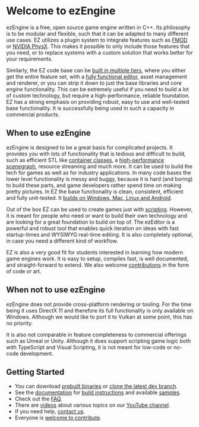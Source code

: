 # Welcome to ezEngine

ezEngine is a free, open source game engine written in C++. Its philosophy is to be modular and flexible, such that it can be adapted to many different use cases. EZ utilizes a plugin system to integrate features such as [FMOD](https://www.fmod.com) or [NVIDIA PhysX](https://github.com/NVIDIAGameWorks/PhysX). This makes it possible to only include those features that you need, or to replace systems with a custom solution that works better for your requirements.

Similarly, the EZ code base can be [built in multiple tiers](docs/build/cmake-config.md#build-filter), where you either get the entire feature set, with a [fully functional editor](docs/getting-started/editor-overview.md), asset management and renderer, or you can strip it down to just the base libraries and core engine functionality. This can be extremely useful if you need to build a lot of custom technology, but require a high-performance, reliable foundation. EZ has a strong emphasis on providing robust, easy to use and well-tested base functionality. It is successfully being used in such a capacity in commercial products.

## When to use ezEngine

ezEngine is designed to be a great basis for complicated projects. It provides you with lots of functionality that is tedious and difficult to build, such as efficient STL like [container classes](docs/appendix/container-usage.md), a [high-performance scenegraph](docs/runtime/world/world-overview.md), resource streaming and much more. It can be used to build the tech for games as well as for industry applications. In many code bases the lower level functionality is messy and buggy, because it is hard (and boring) to build these parts, and game developers rather spend time on making pretty pictures. In EZ the base functionality is clean, consistent, efficient and fully unit-tested. It [builds on Windows, Mac, Linux and Android](docs/build/supported-platforms.md).

Out of the box EZ can be used to create games just with [scripting](docs/custom-code/custom-code-overview.md). However, it is meant for people who need or want to build their own technology and are looking for a great foundation to build on top of. The ezEditor is a powerful and robust tool that enables quick iteration on ideas with fast startup-times and WYSIWYG real-time editing. It is also completely optional, in case you need a different kind of workflow.

EZ is also a very good fit for students interested in learning how modern game engines work. It is easy to setup, compiles fast, is well documented, and straight-forward to extend. We also welcome [contributions](docs/getting-started/how-to-contribute.md) in the form of code or art.

## When not to use ezEngine

ezEngine does not provide cross-platform rendering or tooling. For the time being it uses DirectX 11 and therefore its full functionality is only available on Windows. Although we would like to port it to Vulkan at some point, this has no priority.

It is also not comparable in feature completeness to commercial offerings such as Unreal or Unity. Although it does support scripting game logic both with TypeScript and Visual Scripting, it is not meant for low-code or no-code development.

## Getting Started

* You can download [prebuilt binaries](docs/releases/releases.md) or [clone the latest dev branch](https://github.com/ezEngine/ezEngine).
* See the [documentation](docs/index.md) for [build instructions](docs/build/building-ez.md) and available [samples](docs/samples/samples-overview.md).
* Check out the [FAQ](docs/getting-started/faq.md).
* There are [videos](docs/getting-started/videos.md) about various topics on our [YouTube channel](https://www.youtube.com/channel/UCPoIG0ohCnCdIrCid00u15w).
* If you need help, [contact us](docs/getting-started/contact.md).
* Everyone is [welcome to contribute](docs/getting-started/how-to-contribute.md).
